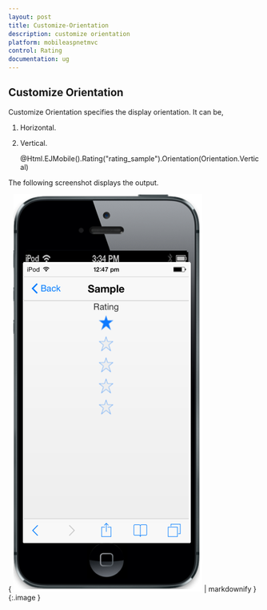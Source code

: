 ```yaml
---
layout: post
title: Customize-Orientation
description: customize orientation        
platform: mobileaspnetmvc
control: Rating
documentation: ug
---
```


## Customize Orientation        

Customize Orientation specifies the display orientation. It can be,

1. Horizontal.
2. Vertical. 



    @Html.EJMobile().Rating("rating_sample").Orientation(Orientation.Vertical)



The following screenshot displays the output.                        

{ ![](Customize-Orientation_images/Customize-Orientation_img1.png) | markdownify }
{:.image }


